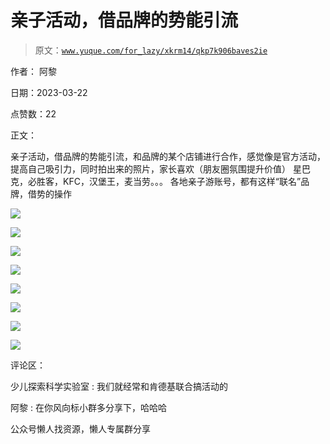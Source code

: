 # 亲子活动，借品牌的势能引流

> 原文：[`www.yuque.com/for_lazy/xkrm14/qkp7k906baves2ie`](https://www.yuque.com/for_lazy/xkrm14/qkp7k906baves2ie)



作者： 阿黎



日期：2023-03-22



点赞数：22

<ne-card data-card-name="hr" data-card-type="block" id="IE0eF" data-event-boundary="card">

正文：



亲子活动，借品牌的势能引流，和品牌的某个店铺进行合作，感觉像是官方活动，提高自己吸引力，同时拍出来的照片，家长喜欢（朋友圈氛围提升价值） 星巴克，必胜客，KFC，汉堡王，麦当劳。。。 各地亲子游账号，都有这样“联名”品牌，借势的操作



<ne-card data-card-name="image" data-card-type="inline" id="sWEtw" data-event-boundary="card">![](img/6e6f9159727e9cf8e6ff25d8f788e1e7.png)</ne-card>



<ne-card data-card-name="image" data-card-type="inline" id="mg152" data-event-boundary="card">![](img/1b2d0207f1b793789e63d2cc090e63cd.png)</ne-card>



<ne-card data-card-name="image" data-card-type="inline" id="gnPKy" data-event-boundary="card">![](img/e0b3a4216b983d2c23f9a1e1f01d8f3d.png)</ne-card>



<ne-card data-card-name="image" data-card-type="inline" id="tVNBF" data-event-boundary="card">![](img/9154c6f337ce94294766469b15b1a617.png)</ne-card>



<ne-card data-card-name="image" data-card-type="inline" id="OslAg" data-event-boundary="card">![](img/ee7a061865134dfca688944e2e7abb58.png)</ne-card>



<ne-card data-card-name="image" data-card-type="inline" id="QcM4c" data-event-boundary="card">![](img/dfa23f6c16d57663f2310606291eaf79.png)</ne-card>



<ne-card data-card-name="image" data-card-type="inline" id="gkwqc" data-event-boundary="card">![](img/07270b78ef99d05ca14b04a700d041c3.png)</ne-card>



<ne-card data-card-name="image" data-card-type="inline" id="OIPOH" data-event-boundary="card">![](img/b245bde3ef571a462e143bc9f546d342.png)</ne-card>

<ne-card data-card-name="hr" data-card-type="block" id="enzIt" data-event-boundary="card">

评论区：



少儿探索科学实验室 : 我们就经常和肯德基联合搞活动的



阿黎 : 在你风向标小群多分享下，哈哈哈

<ne-card data-card-name="hr" data-card-type="block" id="wKpYl" data-event-boundary="card">

公众号懒人找资源，懒人专属群分享

</ne-card></ne-card></ne-card>